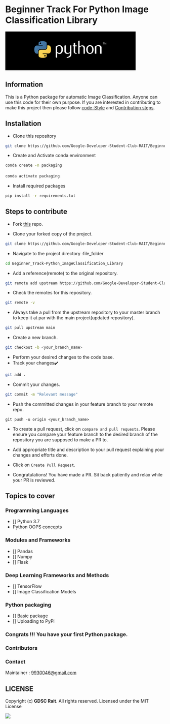 # Beginner Track For Python Image Classification Library
![](Python.png)

## Information 
This is a Python package for automatic Image Classification. 
Anyone can use this code for their own purpose. If you are interested in contributing to make this project then please follow [code-Style](#code-style) and [Contribution steps](#step-to-contribute).

## Installation

- Clone this repository
```bash
git clone https://github.com/Google-Developer-Student-Club-RAIT/Beginner_Track-Python_ImageClassification_Library.git
```

- Create and Activate conda environment
```bash
conda create -n packaging

conda activate packaging
```

- Install required packages
```bash
pip install -r requirements.txt
```

## Steps to contribute

- Fork [this](https://github.com/Google-Developer-Student-Club-RAIT/Beginner_Track-Python_ImageClassification_Library.git) repo.

- Clone your forked copy of the project.
```bash
git clone https://github.com/Google-Developer-Student-Club-RAIT/Beginner_Track-Python_ImageClassification_Library.git
```

- Navigate to the project directory :file_folder
```bash
cd Beginner_Track-Python_ImageClassification_Library
```
- Add a reference(remote) to the original repository.
```bash
git remote add upstream https://github.com/Google-Developer-Student-Club-RAIT/Beginner_Track-Python_ImageClassification_Library.git
```

- Check the remotes for this repository.
```bash
git remote -v
```
- Always take a pull from the upstream repository to your master branch to keep it at par with the main project(updated repository).
```bash
git pull upstream main
```

- Create a new branch.
```bash
git checkout -b <your_branch_name>
```
- Perform your desired changes to the code base.
- Track your changes:heavy_check_mark:
```bash
git add . 
```
- Commit your changes.
```bash
git commit -m "Relevant message"
```
- Push the committed changes in your feature branch to your remote repo.
```
git push -u origin <your_branch_name>
```

-  To create a pull request, click on `compare and pull requests`. Please ensure you compare your feature branch to the desired branch of the repository you are supposed to make a PR to.


- Add appropriate title and description to your pull request explaining your changes and efforts done.


- Click on `Create Pull Request`.


- Congratulations! You have made a PR. Sit back patiently and relax while your PR is reviewed.

## Topics to cover

### Programming Languages

- [] Python 3.7
- Python OOPS concepts

### Modules and Frameworks

- [] Pandas
- [] Numpy
- [] Flask

### Deep Learning Frameworks and Methods

- [] TensorFlow
- [] Image Classification Models

### Python packaging

- [] Basic package
- [] Uploading to PyPi

### Congrats !!! You have your first Python package. 


### Contributors

### Contact

Maintainer : 9930046@gmail.com

## LICENSE
Copyright (c) **GDSC Rait**. All rights reserved. Licensed under the MIT License

[![](https://img.shields.io/github/license/junaidrahim/desiresalesportal?style=for-the-badge)](LICENSE)
